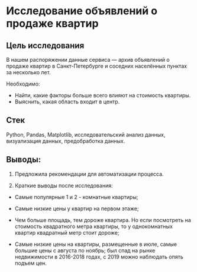 # Исследование объявлений о продаже квартир

## Цель исследования

В нашем распоряжении данные сервиса — архив объявлений о продаже квартир в Санкт-Петербурге и соседних населённых пунктах за несколько лет. 

Необходимо:
* Найти, какие факторы больше всего влияют на стоимость квартиры.
* Выяснить, какая область входит в центр. 


## Стек
Python, Pandas, Matplotlib, исследовательский анализ данных, визуализация данных, предобработка данных.

## Выводы:
1. Предложила рекомендации для автоматизации процесса.

2. Краткие выводы после исследования:

* Самые популярные 1 и 2 - комнатные квартиры;

* Самые низкие цены у квартир на первом этаже;

* Чем больше площадь, тем дороже квартира. Но если посмотреть на стоимость квадратного метра квартиры, то у однокомнатных квартир квадратный метр стоит дороже;

* Самые низкие цены на квартиры, размещенные в июле, самые большие цены с августа по ноябрь; был спад на рынке недвижимости в 2016-2018 годах, с 2019 можно наблюдать опять подъем цен.


